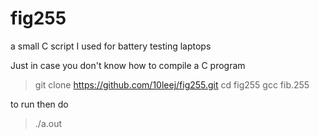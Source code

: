 # fig255
a small C script I used for battery testing laptops


Just in case you don't know how to compile a C program

> git clone https://github.com/10leej/fig255.git
> cd fig255
> gcc fib.255

to run then do
> ./a.out
